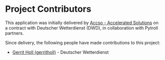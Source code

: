 # Project Contributors

This application was initially delivered by
[Accso - Accelerated Solutions](https://accso.de/) on a contract with
Deutscher Wetterdienst (DWD), in collaboration with Pytroll partners.

Since delivery, the following people have made contributions to this project:

<!--- Use your GitHub account or any other personal reference URL --->
<!--- If you wish to not use your real name, please use your github username --->
<!--- The list should be alphabetical by last name if possible, with github usernames at the bottom --->
<!--- See https://gist.github.com/djhoese/52220272ec73b12eb8f4a29709be110d for auto-generating parts of this list --->

- [Gerrit Holl (gerritholl)](https://github.com/gerritholl) - Deutscher Wetterdienst
